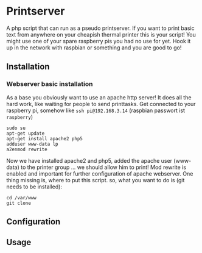 # Printserver
A php script that can run as a pseudo printserver.
If you want to print basic text from anywhere on your cheapish thermal printer this is your script!
You might use one of your spare raspberry pis you had no use for yet.
Hook it up in the network with raspbian or something and you are good to go!

## Installation
### Webserver basic installation
As a base you obviously want to use an apache http server! 
It does all the hard work, like waiting for people to send printtasks.
Get connected to your raspberry pi, somehow like  `ssh pi@192.168.3.14` (raspbian passwort ist `raspberry`)
```shell
sudo su
apt-get update
apt-get install apache2 php5
adduser www-data lp
a2enmod rewrite
```
Now we have installed apache2 and php5, added the apache user (www-data) to the printer group ... we should allow him to print!
Mod rewrite is enabled and important for further configuration of apache webserver.
One thing missing is, where to put this script. so, what you want to do is (git needs to be installed):
```shell
cd /var/www
git clone 
```


## Configuration


## Usage
